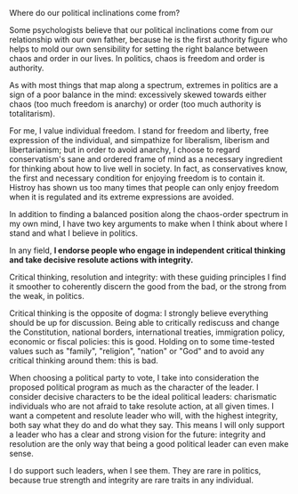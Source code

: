 Where do our political inclinations come from?

Some psychologists believe that our political inclinations come from our relationship with our own father, because he is the first authority figure who helps to mold our own sensibility for setting the right balance between chaos and order in our lives.
In politics, chaos is freedom and order is authority.

As with most things that map along a spectrum, extremes in politics are a sign of a poor balance in the mind: excessively skewed towards either chaos (too much freedom is anarchy) or order (too much authority is totalitarism).

For me, I value individual freedom.
I stand for freedom and liberty, free expression of the individual, and simpathize for liberalism, liberism and libertarianism; but in order to avoid anarchy, I choose to regard conservatism's sane and ordered frame of mind as a necessary ingredient for thinking about how to live well in society.
In fact, as conservatives know, the first and necessary condition for enjoying freedom is to contain it.
Histroy has shown us too many times that people can only enjoy freedom when it is regulated and its extreme expressions are avoided.

In addition to finding a balanced position along the chaos-order spectrum in my own mind, I have two key arguments to make when I think about where I stand and what I believe in politics.

In any field, **I endorse people who engage in independent critical thinking and take decisive resolute actions with integrity.**

Critical thinking, resolution and integrity: with these guiding principles I find it smoother to coherently discern the good from the bad, or the strong from the weak, in politics.

Critical thinking is the opposite of dogma: I strongly believe everything should be up for discussion.
Being able to critically rediscuss and change the Constitution, national borders, international treaties, immigration policy, economic or fiscal policies: this is good.
Holding on to some time-tested values such as "family", "religion", "nation" or "God" and to avoid any critical thinking around them: this is bad.

When choosing a political party to vote, I take into consideration the proposed political program as much as the character of the leader.
I consider decisive characters to be the ideal political leaders: charismatic individuals who are not afraid to take resolute action, at all given times.
I want a competent and resolute leader who will, with the highest integrity, both say what they do and do what they say.
This means I will only support a leader who has a clear and strong vision for the future: integrity and resolution are the only way that being a good political leader can even make sense.

I do support such leaders, when I see them.
They are rare in politics, because true strength and integrity are rare traits in any individual.
